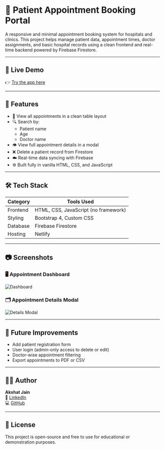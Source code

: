 # 🏥 Patient Appointment Booking Portal

A responsive and minimal appointment booking system for hospitals and clinics. This project helps manage patient data, appointment times, doctor assignments, and basic hospital records using a clean frontend and real-time backend powered by Firebase Firestore.

---

## 🔗 Live Demo

👉 [Try the app here](https://patientappointmentbooking.netlify.app)

---

## 📌 Features

- 📄 View all appointments in a clean table layout
- 🔍 Search by:
  - Patient name
  - Age
  - Doctor name
- 👁️ View full appointment details in a modal
- ❌ Delete a patient record from Firestore
- ☁️ Real-time data syncing with Firebase
- ⚙️ Built fully in vanilla HTML, CSS, and JavaScript

---

## 🛠️ Tech Stack

| Category   | Tools Used                         |
|------------|-------------------------------------|
| Frontend   | HTML, CSS, JavaScript (no framework) |
| Styling    | Bootstrap 4, Custom CSS             |
| Database   | Firebase Firestore                  |
| Hosting    | Netlify                             |

---

## 📷 Screenshots

### 🖥️ Appointment Dashboard
![Dashboard](./screenshots/dashboard.png)

### 🗂️ Appointment Details Modal
![Details Modal](./screenshots/modal.png)

---

## 🚀 Future Improvements

- Add patient registration form
- User login (admin-only access to delete or edit)
- Doctor-wise appointment filtering
- Export appointments to PDF or CSV

---

## 👨‍💻 Author

**Akshat Jain**  
📎 [LinkedIn](https://www.linkedin.com/in/akshat-jain-b016391a6/)  
💻 [GitHub](https://github.com/AkshatJain447)

---

## 📝 License

This project is open-source and free to use for educational or demonstration purposes.
